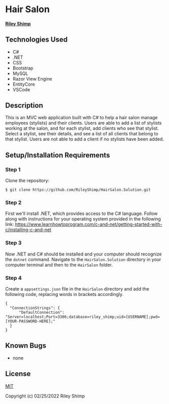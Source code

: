 # Hair Salon

#### [Riley Shimp](https://www.github.com/rileyshimp)

## Technologies Used

* C#
* .NET
* CSS
* Bootstrap
* MySQL
* Razor View Engine
* EntityCore
* VSCode

## Description

This is an MVC web application built with C# to help a hair salon manage employees (stylists) and their clients. Users are able to add a list of stylists working at the salon, and for each stylist, add clients who see that stylist. Select a stylist, see their details, and see a list of all clients that belong to that stylist. Users are not able to add a client if no stylists have been added.

## Setup/Installation Requirements

### Step 1
Clone the repository:
``` 
$ git clone https://github.com/RileyShimp/HairSalon.Solution.git 
```
### Step 2
First we'll install .NET, which provides access to the C# language. Follow along with instructions for your operating system provided in the following link: 
https://www.learnhowtoprogram.com/c-and-net/getting-started-with-c/installing-c-and-net

### Step 3
Now .NET and C# should be installed and your computer should recognize the `dotnet` command.
Navigate to the `HairSalon.Solution` directory in your computer terminal and then to the `HairSalon` folder.

### Step 4
Create a `appsettings.json` file in the `HairSalon` directory and add the following code, replacing words in brackets accordingly.

```
{
  "ConnectionStrings": {
      "DefaultConnection": "Server=localhost;Port=3306;database=riley_shimp;uid=[USERNAME];pwd=[YOUR-PASSWORD-HERE];"
  }
}

```


## Known Bugs

* none

## License

[MIT](https://opensource.org/licenses/MIT)

Copyright (c) 02/25/2022 Riley Shimp